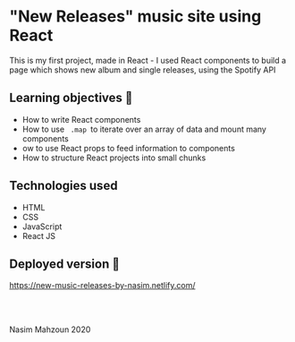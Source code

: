 
#  "New Releases" music site using React


This is my first project, made in React - I used React components to build a page which shows new album and single releases, using the Spotify API

## Learning objectives 🧠

- How to write React components
- How to use <code> .map </code>to iterate over an array of data and mount many components
- ow to use React props to feed information to components
- How to structure React projects into small chunks

## Technologies used

- HTML
- CSS 
- JavaScript 
- React JS 


## Deployed version 🎯


https://new-music-releases-by-nasim.netlify.com/

<br>
<br>

<p> Nasim Mahzoun 2020 </p>

